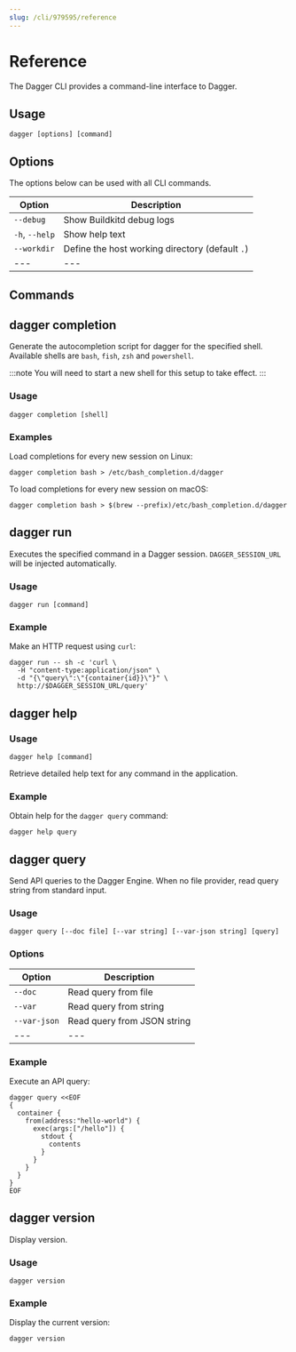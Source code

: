 ```yaml
---
slug: /cli/979595/reference
---
```


# Reference

The Dagger CLI provides a command-line interface to Dagger.

## Usage

```shell
dagger [options] [command]
```

## Options

The options below can be used with all CLI commands.

| Option | Description |
|---|---|
| `--debug` | Show Buildkitd debug logs |
| `-h`, `--help` | Show help text |
| `--workdir` | Define the host working directory (default `.`) |
|---|---|

## Commands

## dagger completion

Generate the autocompletion script for dagger for the specified shell. Available shells are `bash`, `fish`, `zsh` and `powershell`.

:::note
You will need to start a new shell for this setup to take effect.
:::

### Usage

```shell
dagger completion [shell]
```

### Examples

Load completions for every new session on Linux:

```shell
dagger completion bash > /etc/bash_completion.d/dagger
```

To load completions for every new session on macOS:

```shell
dagger completion bash > $(brew --prefix)/etc/bash_completion.d/dagger
```

## dagger run

Executes the specified command in a Dagger session. `DAGGER_SESSION_URL` will be injected automatically.

### Usage

```shell
dagger run [command]
```

### Example

Make an HTTP request using `curl`:

```shell
dagger run -- sh -c 'curl \
  -H "content-type:application/json" \
  -d "{\"query\":\"{container{id}}\"}" \
  http://$DAGGER_SESSION_URL/query'
```

## dagger help

### Usage

```shell
dagger help [command]
```

Retrieve detailed help text for any command in the application.

### Example

Obtain help for the `dagger query` command:

```shell
dagger help query
```

## dagger query

Send API queries to the Dagger Engine. When no file provider, read query string from standard input.

### Usage

```shell
dagger query [--doc file] [--var string] [--var-json string] [query]
```

### Options

| Option | Description |
|---|---|
| `--doc` | Read query from file |
| `--var` | Read query from string |
| `--var-json` | Read query from JSON string |
|---|---|

### Example

Execute an API query:

```shell
dagger query <<EOF
{
  container {
    from(address:"hello-world") {
      exec(args:["/hello"]) {
        stdout {
          contents
        }
      }
    }
  }
}
EOF
```

## dagger version

Display version.

### Usage

```shell
dagger version
```

### Example

Display the current version:

```shell
dagger version
```
